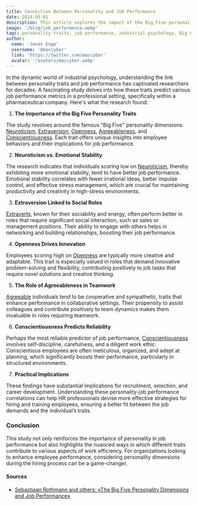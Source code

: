 ```yaml
---
title: Connection Between Personality and Job Performance
date: 2024-05-01
description: This article explores the impact of the Big Five personality traits on job performance, highlighting their significance in employee productivity and organizational psychology.
image: '/blog/job_performence.webp'
tags: personality traits, job performance, industrial psychology, Big Five personality dimensions, emotional stability, Neuroticism, Extraversion, Openness, Agreeableness, Conscientiousness, employee productivity, HR strategies, workplace behavior, personality testing, psychological research, performance prediction, employee assessment, career development, organizational psychology, team dynamics
author:
  name: 'Jonas Enge'
  username: '@maccyber'
  link: 'https://twitter.com/maccyber'
  avatar: '/avatars/maccyber.webp'
---
```


In the dynamic world of industrial psychology, understanding the link between personality traits and job performance has captivated researchers for decades. A fascinating study delves into how these traits predict various job performance metrics in a professional setting, specifically within a pharmaceutical company. Here's what the research found:

1. **The Importance of the Big Five Personality Traits**

The study revolves around the famous "Big Five" personality dimensions: [Neuroticism](/articles/neuroticism), [Extraversion](/articles/extraversion), [Openness](/articles/openness_to_experience), [Agreeableness](/articles/agreeableness), and [Conscientiousness](/articles/conscientiousness). Each trait offers unique insights into employee behaviors and their implications for job performance.

2. **Neuroticism vs. Emotional Stability**

The research indicates that individuals scoring low on [Neuroticism](/articles/neuroticism), thereby exhibiting more emotional stability, tend to have better job performance. Emotional stability correlates with fewer irrational ideas, better impulse control, and effective stress management, which are crucial for maintaining productivity and creativity in high-stress environments.

3. **Extraversion Linked to Social Roles**

[Extraverts](/articles/extraversion), known for their sociability and energy, often perform better in roles that require significant social interaction, such as sales or management positions. Their ability to engage with others helps in networking and building relationships, boosting their job performance.

4. **Openness Drives Innovation**

Employees scoring high on [Openness](/articles/openness_to_experience) are typically more creative and adaptable. This trait is especially valued in roles that demand innovative problem-solving and flexibility, contributing positively to job tasks that require novel solutions and creative thinking.

5. **The Role of Agreeableness in Teamwork**

[Agreeable](/articles/agreeableness) individuals tend to be cooperative and sympathetic, traits that enhance performance in collaborative settings. Their propensity to assist colleagues and contribute positively to team dynamics makes them invaluable in roles requiring teamwork.

6. **Conscientiousness Predicts Reliability**

Perhaps the most reliable predictor of job performance, [Conscientiousness](/articles/conscientiousness) involves self-discipline, carefulness, and a diligent work ethic. Conscientious employees are often meticulous, organized, and adept at planning, which significantly boosts their performance, particularly in structured environments.

7. **Practical Implications**

These findings have substantial implications for recruitment, selection, and career development. Understanding these personality-job performance correlations can help HR professionals devise more effective strategies for hiring and training employees, ensuring a better fit between the job demands and the individual’s traits.

### Conclusion

This study not only reinforces the importance of personality in job performance but also highlights the nuanced ways in which different traits contribute to various aspects of work efficiency. For organizations looking to enhance employee performance, considering personality dimensions during the hiring process can be a game-changer.

#### **Sources**

- [Sebastiaan Rothmann and others: «The Big Five Personality Dimensions and Job Performance»](https://www.researchgate.net/publication/47739408_The_Big_Five_Personality_Dimensions_and_Job_Performance)

